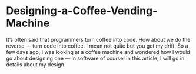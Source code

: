 # Designing-a-Coffee-Vending-Machine
It’s often said that programmers turn coffee into code. How about we do the reverse — turn code into coffee. I mean not quite but you get my drift.  So a few days ago, I was looking at a coffee machine and wondered how I would go about designing one — in software of course! In this article, I will go in details about my design.
